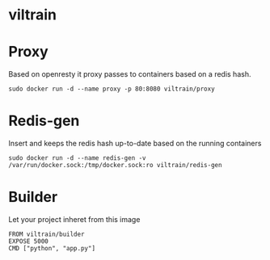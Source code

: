 # viltrain


# Proxy
Based on openresty it proxy passes to containers based on a redis hash.

    sudo docker run -d --name proxy -p 80:8080 viltrain/proxy
    
# Redis-gen
Insert and keeps the redis hash up-to-date based on the running containers

    sudo docker run -d --name redis-gen -v /var/run/docker.sock:/tmp/docker.sock:ro viltrain/redis-gen
    
# Builder
Let your project inheret from this image

    FROM viltrain/builder
    EXPOSE 5000
    CMD ["python", "app.py"]
